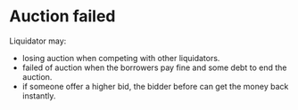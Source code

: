 # Auction failed

Liquidator may:

* losing auction when competing with other liquidators.
* failed of auction when the borrowers pay fine and some debt to end the auction.
* if someone offer a higher bid, the bidder before can get the money back instantly.
